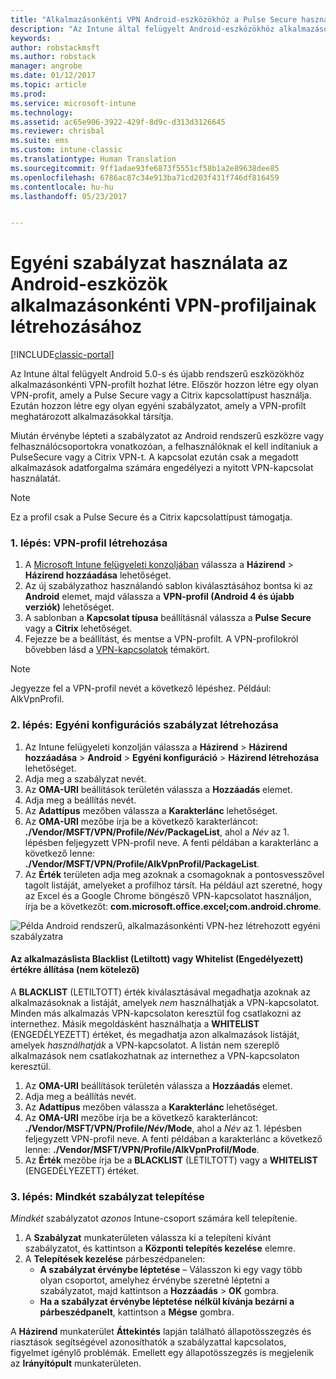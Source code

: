 ```yaml
---
title: "Alkalmazásonkénti VPN Android-eszközökhöz a Pulse Secure használatával | Microsoft Docs"
description: "Az Intune által felügyelt Android-eszközökhöz alkalmazásonkénti VPN-profilt hozhat létre."
keywords: 
author: robstackmsft
ms.author: robstack
manager: angrobe
ms.date: 01/12/2017
ms.topic: article
ms.prod: 
ms.service: microsoft-intune
ms.technology: 
ms.assetid: ac65e906-3922-429f-8d9c-d313d3126645
ms.reviewer: chrisbal
ms.suite: ems
ms.custom: intune-classic
ms.translationtype: Human Translation
ms.sourcegitcommit: 9ff1adae93fe6873f5551cf58b1a2e89638dee85
ms.openlocfilehash: 6786ac87c34e913ba71cd203f431f746df816459
ms.contentlocale: hu-hu
ms.lasthandoff: 05/23/2017


---
```


# <a name="use-a-custom-policy-to-create-a-per-app-vpn-profile-for-android-devices"></a>Egyéni szabályzat használata az Android-eszközök alkalmazásonkénti VPN-profiljainak létrehozásához

[!INCLUDE[classic-portal](../includes/classic-portal.md)]

Az Intune által felügyelt Android 5.0-s és újabb rendszerű eszközökhöz alkalmazásonkénti VPN-profilt hozhat létre. Először hozzon létre egy olyan VPN-profit, amely a Pulse Secure vagy a Citrix kapcsolattípust használja. Ezután hozzon létre egy olyan egyéni szabályzatot, amely a VPN-profilt meghatározott alkalmazásokkal társítja. 

Miután érvénybe lépteti a szabályzatot az Android rendszerű eszközre vagy felhasználócsoportokra vonatkozóan, a felhasználóknak el kell indítaniuk a PulseSecure vagy a Citrix VPN-t. A kapcsolat ezután csak a megadott alkalmazások adatforgalma számára engedélyezi a nyitott VPN-kapcsolat használatát.

> [!NOTE]
>
> Ez a profil csak a Pulse Secure és a Citrix kapcsolattípust támogatja.


### <a name="step-1-create-a-vpn-profile"></a>1. lépés: VPN-profil létrehozása

1. A [Microsoft Intune felügyeleti konzoljában](https://manage.microsoft.com) válassza a **Házirend** > **Házirend hozzáadása** lehetőséget.
2. Az új szabályzathoz használandó sablon kiválasztásához bontsa ki az **Android** elemet, majd válassza a **VPN-profil (Android 4 és újabb verziók)** lehetőséget.
3. A sablonban a **Kapcsolat típusa** beállításnál válassza a **Pulse Secure** vagy a **Citrix** lehetőséget.
4. Fejezze be a beállítást, és mentse a VPN-profilt. A VPN-profilokról bővebben lásd a [VPN-kapcsolatok](../deploy-use/vpn-connections-in-microsoft-intune.md) témakört.

> [!NOTE]
>
> Jegyezze fel a VPN-profil nevét a következő lépéshez. Például: AlkVpnProfil.

### <a name="step-2-create-a-custom-configuration-policy"></a>2. lépés: Egyéni konfigurációs szabályzat létrehozása

   1. Az Intune felügyeleti konzolján válassza a **Házirend** > **Házirend hozzáadása** > **Android** > **Egyéni konfiguráció** > **Házirend létrehozása** lehetőséget.
   2. Adja meg a szabályzat nevét.
   3. Az **OMA-URI** beállítások területén válassza a **Hozzáadás** elemet.
   4. Adja meg a beállítás nevét.
   5. Az **Adattípus** mezőben válassza a **Karakterlánc** lehetőséget.
   6. Az **OMA-URI** mezőbe írja be a következő karakterláncot: **./Vendor/MSFT/VPN/Profile/*Név*/PackageList**, ahol a *Név* az 1. lépésben feljegyzett VPN-profil neve. A fenti példában a karakterlánc a következő lenne: **./Vendor/MSFT/VPN/Profile/AlkVpnProfil/PackageList**.
   7.    Az **Érték** területen adja meg azoknak a csomagoknak a pontosvesszővel tagolt listáját, amelyeket a profilhoz társít. Ha például azt szeretné, hogy az Excel és a Google Chrome böngésző VPN-kapcsolatot használjon, írja be a következőt: **com.microsoft.office.excel;com.android.chrome**.

![Példa Android rendszerű, alkalmazásonkénti VPN-hez létrehozott egyéni szabályzatra](./media/android_per_app_vpn_oma_uri.png)

#### <a name="set-your-app-list-to-blacklist-or-whitelist-optional"></a>Az alkalmazáslista Blacklist (Letiltott) vagy Whitelist (Engedélyezett) értékre állítása (nem kötelező)
  A **BLACKLIST** (LETILTOTT) érték kiválasztásával megadhatja azoknak az alkalmazásoknak a listáját, amelyek *nem* használhatják a VPN-kapcsolatot. Minden más alkalmazás VPN-kapcsolaton keresztül fog csatlakozni az internethez.
Másik megoldásként használhatja a **WHITELIST** (ENGEDÉLYEZETT) értéket, és megadhatja azon alkalmazások listáját, amelyek *használhatják* a VPN-kapcsolatot. A listán nem szereplő alkalmazások nem csatlakozhatnak az internethez a VPN-kapcsolaton keresztül.
  1.    Az **OMA-URI** beállítások területén válassza a **Hozzáadás** elemet.
  2.    Adja meg a beállítás nevét.
  3.    Az **Adattípus** mezőben válassza a **Karakterlánc** lehetőséget.
  4.    Az **OMA-URI** mezőbe írja be a következő karakterláncot: **./Vendor/MSFT/VPN/Profile/*Név*/Mode**, ahol a *Név* az 1. lépésben feljegyzett VPN-profil neve. A fenti példában a karakterlánc a következő lenne: **./Vendor/MSFT/VPN/Profile/AlkVpnProfil/Mode**.
  5.    Az **Érték** mezőbe írja be a **BLACKLIST** (LETILTOTT) vagy a **WHITELIST** (ENGEDÉLYEZETT) értéket.



### <a name="step-3-deploy-both-policies"></a>3. lépés: Mindkét szabályzat telepítése

*Mindkét* szabályzatot *azonos* Intune-csoport számára kell telepítenie.

1.  A **Szabályzat** munkaterületen válassza ki a telepíteni kívánt szabályzatot, és kattintson a **Központi telepítés kezelése** elemre.
2.  A **Telepítések kezelése** párbeszédpanelen:
    -   **A szabályzat érvénybe léptetése** – Válasszon ki egy vagy több olyan csoportot, amelyhez érvénybe szeretné léptetni a szabályzatot, majd kattintson a **Hozzáadás** > **OK** gombra.
    -   **Ha a szabályzat érvénybe léptetése nélkül kívánja bezárni a párbeszédpanelt**, kattintson a **Mégse** gombra.

A **Házirend** munkaterület **Áttekintés** lapján található állapotösszegzés és riasztások segítségével azonosíthatók a szabályzattal kapcsolatos, figyelmet igénylő problémák. Emellett egy állapotösszegzés is megjelenik az **Irányítópult** munkaterületen.

